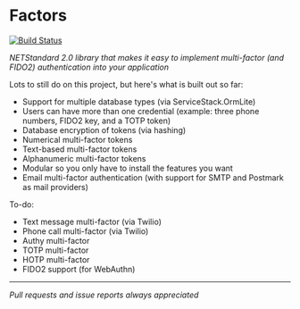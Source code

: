 # Factors
[![Build Status](https://travis-ci.org/bradmb/factors.svg?branch=master)](https://travis-ci.org/bradmb/factors)

*NETStandard 2.0 library that makes it easy to implement multi-factor (and FIDO2) authentication into your application*

Lots to still do on this project, but here's what is built out so far:
* Support for multiple database types (via ServiceStack.OrmLite)
* Users can have more than one credential (example: three phone numbers, FIDO2 key, and a TOTP token)
* Database encryption of tokens (via hashing)
* Numerical multi-factor tokens
* Text-based multi-factor tokens
* Alphanumeric multi-factor tokens
* Modular so you only have to install the features you want
* Email multi-factor authentication (with support for SMTP and Postmark as mail providers)

To-do:
* Text message multi-factor (via Twilio)
* Phone call multi-factor (via Twilio)
* Authy multi-factor
* TOTP multi-factor
* HOTP multi-factor
* FIDO2 support (for WebAuthn)

----------

*Pull requests and issue reports always appreciated*
